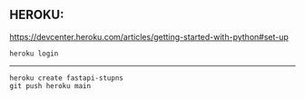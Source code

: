 ## HEROKU:

https://devcenter.heroku.com/articles/getting-started-with-python#set-up

```commandline
heroku login
```

___

```commandline
heroku create fastapi-stupns
git push heroku main
```

